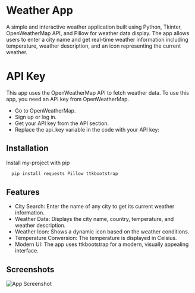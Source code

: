 
# Weather App

A simple and interactive weather application built using Python, Tkinter, OpenWeatherMap API, and Pillow for weather data display. The app allows users to enter a city name and get real-time weather information including temperature, weather description, and an icon representing the current weather.

# API Key

This app uses the OpenWeatherMap API to fetch weather data. To use this app, you need an API key from OpenWeatherMap.

-  Go to OpenWeatherMap.
-  Sign up or log in.
-  Get your API key from the API section.
-  Replace the api_key variable in the code with your API key:

## Installation

Install my-project with pip

```bash
  pip install requests Pillow ttkbootstrap

```
    
## Features

- City Search: Enter the name of any city to get its current weather information.
- Weather Data: Displays the city name, country, temperature, and weather description.
- Weather Icon: Shows a dynamic icon based on the weather conditions.
- Temperature Conversion: The temperature is displayed in Celsius.
- Modern UI: The app uses ttkbootstrap for a modern, visually appealing interface.


## Screenshots

![App Screenshot](https://i.imgur.com/XCOjAXg.png)

